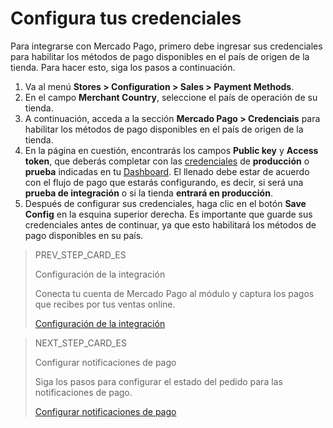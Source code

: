 # Configura tus credenciales

Para integrarse con Mercado Pago, primero debe ingresar sus credenciales para habilitar los métodos de pago disponibles en el país de origen de la tienda. Para hacer esto, siga los pasos a continuación.

1. Va al menú **Stores > Configuration > Sales > Payment Methods**.
2. En el campo **Merchant Country**, seleccione el país de operación de su tienda.
2. A continuación, acceda a la sección **Mercado Pago > Credenciais** para habilitar los métodos de pago disponibles en el país de origen de la tienda.
3. En la página en cuestión, encontrarás los campos **Public key** y **Access token**, que deberás completar con las [credenciales](/developers/es/guides/additional-content/credentials/credentials) de **producción** o **prueba** indicadas en tu [Dashboard](/developers/es/guides/additional-content/dashboard/introduction). El llenado debe estar de acuerdo con el flujo de pago que estarás configurando, es decir, si será una **prueba de integración** o si la tienda **entrará en producción**.
3. Después de configurar sus credenciales, haga clic en el botón **Save Config** en la esquina superior derecha. Es importante que guarde sus credenciales antes de continuar, ya que esto habilitará los métodos de pago disponibles en su país.

> PREV_STEP_CARD_ES
>
> Configuración de la integración
>
> Conecta tu cuenta de Mercado Pago al módulo y captura los pagos que recibes por tus ventas online.
>
> [Configuración de la integración](/developers/es/docs/magento-two/integration)

> NEXT_STEP_CARD_ES
>
> Configurar notificaciones de pago
>
> Siga los pasos para configurar el estado del pedido para las notificaciones de pago.
>
> [Configurar notificaciones de pago](/developers/es/docs/magento-two/integration-configuration/notifications)
